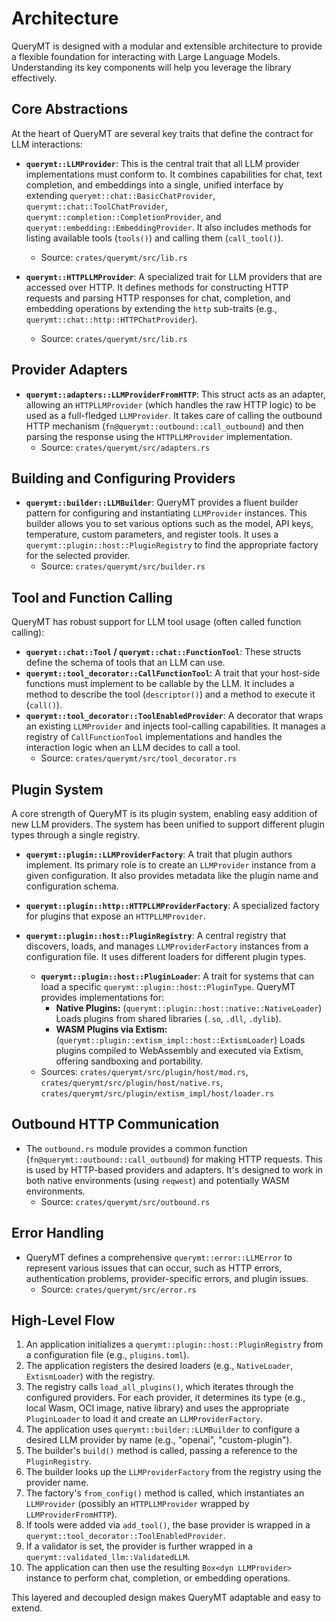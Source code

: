 # Architecture

QueryMT is designed with a modular and extensible architecture to provide a flexible foundation for interacting with Large Language Models. Understanding its key components will help you leverage the library effectively.

## Core Abstractions

At the heart of QueryMT are several key traits that define the contract for LLM interactions:

*   **`querymt::LLMProvider`**: This is the central trait that all LLM provider implementations must conform to. It combines capabilities for chat, text completion, and embeddings into a single, unified interface by extending `querymt::chat::BasicChatProvider`, `querymt::chat::ToolChatProvider`, `querymt::completion::CompletionProvider`, and `querymt::embedding::EmbeddingProvider`. It also includes methods for listing available tools (`tools()`) and calling them (`call_tool()`).
    *   Source: `crates/querymt/src/lib.rs`

*   **`querymt::HTTPLLMProvider`**: A specialized trait for LLM providers that are accessed over HTTP. It defines methods for constructing HTTP requests and parsing HTTP responses for chat, completion, and embedding operations by extending the `http` sub-traits (e.g., `querymt::chat::http::HTTPChatProvider`).
    *   Source: `crates/querymt/src/lib.rs`

## Provider Adapters

*   **`querymt::adapters::LLMProviderFromHTTP`**: This struct acts as an adapter, allowing an `HTTPLLMProvider` (which handles the raw HTTP logic) to be used as a full-fledged `LLMProvider`. It takes care of calling the outbound HTTP mechanism (`fn@querymt::outbound::call_outbound`) and then parsing the response using the `HTTPLLMProvider` implementation.
    *   Source: `crates/querymt/src/adapters.rs`

## Building and Configuring Providers

*   **`querymt::builder::LLMBuilder`**: QueryMT provides a fluent builder pattern for configuring and instantiating `LLMProvider` instances. This builder allows you to set various options such as the model, API keys, temperature, custom parameters, and register tools. It uses a `querymt::plugin::host::PluginRegistry` to find the appropriate factory for the selected provider.
    *   Source: `crates/querymt/src/builder.rs`

## Tool and Function Calling

QueryMT has robust support for LLM tool usage (often called function calling):

*   **`querymt::chat::Tool` / `querymt::chat::FunctionTool`**: These structs define the schema of tools that an LLM can use.
*   **`querymt::tool_decorator::CallFunctionTool`**: A trait that your host-side functions must implement to be callable by the LLM. It includes a method to describe the tool (`descriptor()`) and a method to execute it (`call()`).
*   **`querymt::tool_decorator::ToolEnabledProvider`**: A decorator that wraps an existing `LLMProvider` and injects tool-calling capabilities. It manages a registry of `CallFunctionTool` implementations and handles the interaction logic when an LLM decides to call a tool.
    *   Source: `crates/querymt/src/tool_decorator.rs`

## Plugin System

A core strength of QueryMT is its plugin system, enabling easy addition of new LLM providers. The system has been unified to support different plugin types through a single registry.

*   **`querymt::plugin::LLMProviderFactory`**: A trait that plugin authors implement. Its primary role is to create an `LLMProvider` instance from a given configuration. It also provides metadata like the plugin name and configuration schema.
*   **`querymt::plugin::http::HTTPLLMProviderFactory`**: A specialized factory for plugins that expose an `HTTPLLMProvider`.

*   **`querymt::plugin::host::PluginRegistry`**: A central registry that discovers, loads, and manages `LLMProviderFactory` instances from a configuration file. It uses different loaders for different plugin types.
    *   **`querymt::plugin::host::PluginLoader`**: A trait for systems that can load a specific `querymt::plugin::host::PluginType`. QueryMT provides implementations for:
        *   **Native Plugins:** (`querymt::plugin::host::native::NativeLoader`) Loads plugins from shared libraries (`.so`, `.dll`, `.dylib`).
        *   **WASM Plugins via Extism:** (`querymt::plugin::extism_impl::host::ExtismLoader`) Loads plugins compiled to WebAssembly and executed via Extism, offering sandboxing and portability.
    *   Sources: `crates/querymt/src/plugin/host/mod.rs`, `crates/querymt/src/plugin/host/native.rs`, `crates/querymt/src/plugin/extism_impl/host/loader.rs`

## Outbound HTTP Communication

*   The `outbound.rs` module provides a common function (`fn@querymt::outbound::call_outbound`) for making HTTP requests. This is used by HTTP-based providers and adapters. It's designed to work in both native environments (using `reqwest`) and potentially WASM environments.
    *   Source: `crates/querymt/src/outbound.rs`

## Error Handling

*   QueryMT defines a comprehensive `querymt::error::LLMError` to represent various issues that can occur, such as HTTP errors, authentication problems, provider-specific errors, and plugin issues.
    *   Source: `crates/querymt/src/error.rs`

## High-Level Flow

1.  An application initializes a `querymt::plugin::host::PluginRegistry` from a configuration file (e.g., `plugins.toml`).
2.  The application registers the desired loaders (e.g., `NativeLoader`, `ExtismLoader`) with the registry.
3.  The registry calls `load_all_plugins()`, which iterates through the configured providers. For each provider, it determines its type (e.g., local Wasm, OCI image, native library) and uses the appropriate `PluginLoader` to load it and create an `LLMProviderFactory`.
4.  The application uses `querymt::builder::LLMBuilder` to configure a desired LLM provider by name (e.g., "openai", "custom-plugin").
5.  The builder's `build()` method is called, passing a reference to the `PluginRegistry`.
6.  The builder looks up the `LLMProviderFactory` from the registry using the provider name.
7.  The factory's `from_config()` method is called, which instantiates an `LLMProvider` (possibly an `HTTPLLMProvider` wrapped by `LLMProviderFromHTTP`).
8.  If tools were added via `add_tool()`, the base provider is wrapped in a `querymt::tool_decorator::ToolEnabledProvider`.
9.  If a validator is set, the provider is further wrapped in a `querymt::validated_llm::ValidatedLLM`.
10. The application can then use the resulting `Box<dyn LLMProvider>` instance to perform chat, completion, or embedding operations.

This layered and decoupled design makes QueryMT adaptable and easy to extend.
